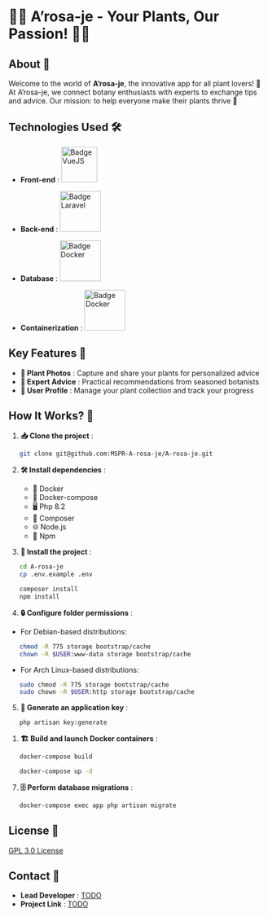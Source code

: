 # 🌿🌺 A’rosa-je - Your Plants, Our Passion! 🌵🌻

## About 🌟

Welcome to the world of **A’rosa-je**, the innovative app for all plant lovers! 🌱 At A’rosa-je, we connect botany enthusiasts with experts to exchange tips and advice. Our mission: to help everyone make their plants thrive 🌼

## Technologies Used 🛠️

- **Front-end** : <a href="https://vuejs.org/">
  <img src="https://img.shields.io/badge/%20%20-VueJS%20-grey?logo=vue.js" alt="Badge VueJS" width="70"/>
</a>

- **Back-end** : <a href="https://laravel.com">
  <img src="https://img.shields.io/badge/%20%20-Laravel%20-grey?logo=laravel" alt="Badge Laravel" width="80"/>
</a>

- **Database** : <a href="https://www.sqlite.org/index.html">
  <img src="https://img.shields.io/badge/%20%20-Sqlite%20-grey?logo=Sqlite" alt="Badge Docker" width="80"/>
</a>

- **Containerization** : <a href="https://www.docker.com/">
  <img src="https://img.shields.io/badge/%20%20-Docker%20-grey?logo=docker" alt="Badge Docker" width="80"/>
</a>

## Key Features 🔑

- **📸 Plant Photos** : Capture and share your plants for personalized advice
- **🌱 Expert Advice** : Practical recommendations from seasoned botanists
- **👤 User Profile** : Manage your plant collection and track your progress

## How It Works? 🚀

1. **📥 Clone the project** :

```bash
   git clone git@github.com:MSPR-A-rosa-je/A-rosa-je.git
```

2. **🛠️ Install dependencies** :

   - 🐳 Docker
   - 🔄 Docker-compose
   - 🖥️ Php 8.2
   - 🎼 Composer
   - 🌐 Node.js
   - 🧶 Npm

3. **🚀 Install the project** :
   
```bash
   cd A-rosa-je
   cp .env.example .env
```

```bash
   composer install
   npm install
```



4. **🔒 Configure folder permissions** :

- For Debian-based distributions:

```bash
   chmod -R 775 storage bootstrap/cache
   chown -R $USER:www-data storage bootstrap/cache
```

-  For Arch Linux-based distributions:
  
```bash
   sudo chmod -R 775 storage bootstrap/cache
   sudo chown -R $USER:http storage bootstrap/cache
```

5. **🔑 Generate an application key** :

```bash
   php artisan key:generate
```

1. **🏗️ Build and launch Docker containers** :

```bash
   docker-compose build
```

```bash
   docker-compose up -d
```

7. **🗄️ Perform database migrations** :

```bash
   docker-compose exec app php artisan migrate
```


## License 📄

[GPL 3.0 License](https://www.gnu.org/licenses/gpl-3.0.fr.html#license-text)

## Contact 📩

- **Lead Developer** : [TODO](https://www.youtube.com/watch?v=dQw4w9WgXcQ)
- **Project Link** : [TODO](https://www.youtube.com/watch?v=dQw4w9WgXcQ)
